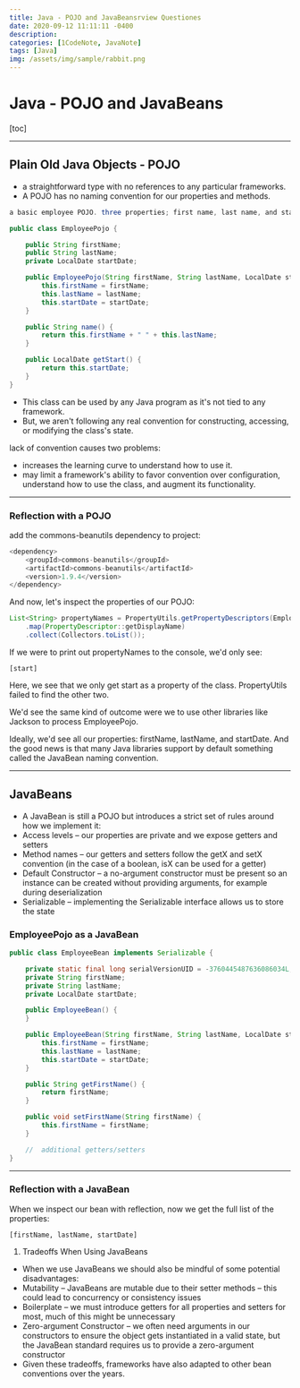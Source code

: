 ```yaml
---
title: Java - POJO and JavaBeansrview Questiones
date: 2020-09-12 11:11:11 -0400
description:
categories: [1CodeNote, JavaNote]
tags: [Java]
img: /assets/img/sample/rabbit.png
---
```



# Java - POJO and JavaBeans

[toc]

---

## Plain Old Java Objects - POJO
- a straightforward type with no references to any particular frameworks.
- A POJO has no naming convention for our properties and methods.

```java
a basic employee POJO. three properties; first name, last name, and start date:

public class EmployeePojo {

    public String firstName;
    public String lastName;
    private LocalDate startDate;

    public EmployeePojo(String firstName, String lastName, LocalDate startDate) {
        this.firstName = firstName;
        this.lastName = lastName;
        this.startDate = startDate;
    }

    public String name() {
        return this.firstName + " " + this.lastName;
    }

    public LocalDate getStart() {
        return this.startDate;
    }
}
```

- This class can be used by any Java program as it's not tied to any framework.
- But, we aren't following any real convention for constructing, accessing, or modifying the class's state.

lack of convention causes two problems:
- increases the learning curve to understand how to use it.
- may limit a framework's ability to favor convention over configuration, understand how to use the class, and augment its functionality.

---

### Reflection with a POJO

add the commons-beanutils dependency to project:

```java
<dependency>
    <groupId>commons-beanutils</groupId>
    <artifactId>commons-beanutils</artifactId>
    <version>1.9.4</version>
</dependency>
```

And now, let's inspect the properties of our POJO:

```java
List<String> propertyNames = PropertyUtils.getPropertyDescriptors(EmployeePojo.class).stream()
    .map(PropertyDescriptor::getDisplayName)
    .collect(Collectors.toList());
```

If we were to print out propertyNames to the console, we'd only see:

`[start]`

Here, we see that we only get start as a property of the class. PropertyUtils failed to find the other two.

We'd see the same kind of outcome were we to use other libraries like Jackson to process EmployeePojo.

Ideally, we'd see all our properties: firstName, lastName, and startDate. And the good news is that many Java libraries support by default something called the JavaBean naming convention.

---

## JavaBeans
- A JavaBean is still a POJO but introduces a strict set of rules around how we implement it:
- Access levels – our properties are private and we expose getters and setters
- Method names – our getters and setters follow the getX and setX convention (in the case of a boolean, isX can be used for a getter)
- Default Constructor – a no-argument constructor must be present so an instance can be created without providing arguments, for example during deserialization
- Serializable – implementing the Serializable interface allows us to store the state

### EmployeePojo as a JavaBean

```java
public class EmployeeBean implements Serializable {

    private static final long serialVersionUID = -3760445487636086034L;
    private String firstName;
    private String lastName;
    private LocalDate startDate;

    public EmployeeBean() {
    }

    public EmployeeBean(String firstName, String lastName, LocalDate startDate) {
        this.firstName = firstName;
        this.lastName = lastName;
        this.startDate = startDate;
    }

    public String getFirstName() {
        return firstName;
    }

    public void setFirstName(String firstName) {
        this.firstName = firstName;
    }

    //  additional getters/setters
}
```

---

### Reflection with a JavaBean
When we inspect our bean with reflection, now we get the full list of the properties:

`[firstName, lastName, startDate]`


1. Tradeoffs When Using JavaBeans
- When we use JavaBeans we should also be mindful of some potential disadvantages:
- Mutability – JavaBeans are mutable due to their setter methods – this could lead to concurrency or consistency issues
- Boilerplate – we must introduce getters for all properties and setters for most, much of this might be unnecessary
- Zero-argument Constructor – we often need arguments in our constructors to ensure the object gets instantiated in a valid state, but the JavaBean standard requires us to provide a zero-argument constructor
- Given these tradeoffs, frameworks have also adapted to other bean conventions over the years.
